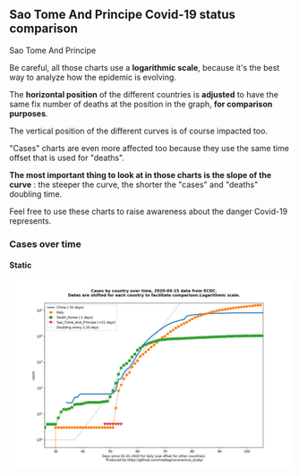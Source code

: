 ## Sao Tome And Principe Covid-19 status comparison 

Sao Tome And Principe



Be careful, all those charts use a **logarithmic scale**, because it's the best way to analyze how the epidemic is evolving.
 
The **horizontal position** of the different countries is **adjusted** to have the same fix number of deaths at the position in the graph, **for comparison purposes**.

The vertical position of the different curves is of course impacted too.

"Cases" charts are even more affected too because they use the same time offset that is used for "deaths".

**The most important thing to look at in those charts is the slope of the curve** : the steeper the curve, the shorter the "cases" and "deaths" doubling time.

Feel free to use these charts to raise awareness about the danger Covid-19 represents. 


 
### Cases over time
 
#### Static
![Sao Tome And Principe covid-19 cases static chart](https://raw.githubusercontent.com/madlag/coronavirus_study/master/notebooks/graphs/2020-04-15/countries/Sao_Tome_And_Principe/2020-04-15_Sao_Tome_And_Principe_cases.png "Sao Tome And Principe covid-19 cases static chart")   


